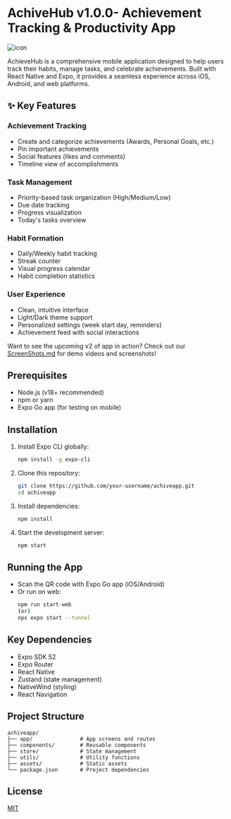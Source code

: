 # AchiveHub v1.0.0- Achievement Tracking & Productivity App

![icon](https://github.com/user-attachments/assets/72b42d8e-c3fb-4843-8c8e-b8b06bc45dc9)
 

AchieveHub is a comprehensive mobile application designed to help users track their habits, manage tasks, and celebrate achievements. Built with React Native and Expo, it provides a seamless experience across iOS, Android, and web platforms.

## ✨ Key Features

###  Achievement Tracking
- Create and categorize achievements (Awards, Personal Goals, etc.)
- Pin important achievements
- Social features (likes and comments)
- Timeline view of accomplishments

###  Task Management
- Priority-based task organization (High/Medium/Low)
- Due date tracking
- Progress visualization
- Today's tasks overview

###  Habit Formation
- Daily/Weekly habit tracking
- Streak counter
- Visual progress calendar
- Habit completion statistics

###  User Experience
- Clean, intuitive interface
- Light/Dark theme support
- Personalized settings (week start day, reminders)
- Achievement feed with social interactions

 Want to see the upcoming v2 of app in action? Check out our [ScreenShots.md](ScreenShots.md) for demo videos and screenshots!

## Prerequisites
- Node.js (v18+ recommended)
- npm or yarn
- Expo Go app (for testing on mobile)

## Installation
1. Install Expo CLI globally:
   ```bash
   npm install -g expo-cli
   ```

2. Clone this repository:
   ```bash
   git clone https://github.com/your-username/achiveapp.git
   cd achiveapp
   ```

3. Install dependencies:
   ```bash
   npm install
   ```

4. Start the development server:
   ```bash
   npm start
   ```

## Running the App
- Scan the QR code with Expo Go app (iOS/Android)
- Or run on web:
  ```bash
  npm run start-web
  (or)
  npx expo start --tunnel
  ```

## Key Dependencies
- Expo SDK 52
- Expo Router
- React Native
- Zustand (state management)
- NativeWind (styling)
- React Navigation

## Project Structure
```
achiveapp/
├── app/               # App screens and routes
├── components/        # Reusable components
├── store/             # State management
├── utils/             # Utility functions
├── assets/            # Static assets
└── package.json       # Project dependencies
```

## License
[MIT](LICENSE)
